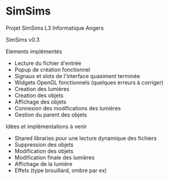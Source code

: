 # SimSims
Projet SimSims L3 Informatique Angers

SimSims v0.3

Elements implémentés
- Lecture du fichier d'entrée
- Popup de création fonctionnel
- Signaux et slots de l'interface quasiment terminée
- Widgets OpenGL fonctionnels (quelques erreurs à corriger)
- Creation des lumières
- Creation des objets
- Affichage des objets
- Connexion des modifications des lumières
- Gestion du parent des objets

Idées et implémentations à venir
- Shared libraries pour une lecture dynamique des fichiers
- Suppression des objets
- Modification des objets
- Modification finale des lumières
- Affichage de la lumière
- Effets (type brouillard, ombre par ex)
